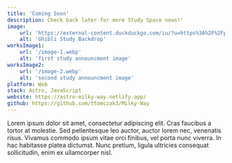 ```yaml
---
title: 'Coming Soon'
description: Check back later for more Study Space news!'
image:
    url: 'https://external-content.duckduckgo.com/iu/?u=https%3A%2F%2Fpreview.redd.it%2F8r788se4ay661.jpg%3Fauto%3Dwebp%26s%3D4926071388a0e34174a381aeb897d0e98a17cfaa&f=1&nofb=1&ipt=d715d9e7856985718f50ea10d58447b2f1f0aa8e24fb04fcaaa4f60b85fb6758&ipo=images'
    alt: 'Ghibli Study Backdrop'
worksImage1:
    url: '/image-1.webp'
    alt: 'first study announcment image'
worksImage2:
    url: '/image-2.webp'
    alt: 'second study announcment image'
platform: Web
stack: Astro, JavaScript
website: https://astro-milky-way.netlify.app/
github: https://github.com/ttomczak3/Milky-Way
---
```


Lorem ipsum dolor sit amet, consectetur adipiscing elit. Cras faucibus a tortor at molestie. Sed pellentesque leo auctor, auctor lorem nec, venenatis risus. Vivamus commodo ipsum vitae orci finibus, vel porta nunc viverra. In hac habitasse platea dictumst. Nunc pretium, ligula ultricies consequat sollicitudin, enim ex ullamcorper nisl.
